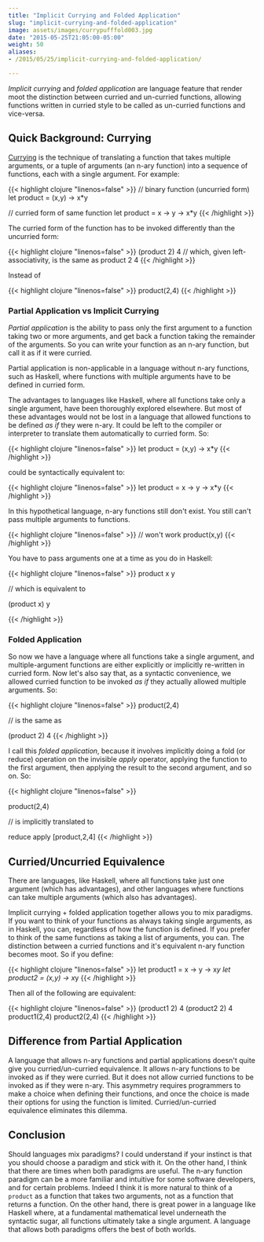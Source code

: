 ```yaml
---
title: "Implicit Currying and Folded Application"
slug: "implicit-currying-and-folded-application"
image: assets/images/currypufffold003.jpg
date: "2015-05-25T21:05:00-05:00"
weight: 50
aliases:
- /2015/05/25/implicit-currying-and-folded-application/

---
```


*Implicit currying* and *folded application* are language feature that render moot the distinction between curried and un-curried functions, allowing functions written in curried style to be called as un-curried functions and vice-versa.

## Quick Background: Currying

<a href="http://en.wikipedia.org/wiki/Currying">Currying</a> is the technique of translating a function that takes multiple arguments, or a tuple of arguments (an n-ary function) into a sequence of functions, each with a single argument.  For example:

{{< highlight clojure "linenos=false" >}}
// binary function (uncurried form)
let product = (x,y) -> x*y

// curried form of same function
let product = x -> y -> x*y
{{< /highlight >}}

The curried form of the function has to be invoked differently than the uncurried form:

{{< highlight clojure "linenos=false" >}}
(product 2) 4
// which, given left-associativity, is the same as
product 2 4
{{< /highlight >}}

Instead of

{{< highlight clojure "linenos=false" >}}
product(2,4)
{{< /highlight >}}


### Partial Application vs Implicit Currying

*Partial application* is the ability to pass only the first argument to a function taking two or more arguments, and get back a function taking the remainder of the arguments.  So you can write your function as an n-ary function, but call it as if it were curried.

Partial application is non-applicable in a language without n-ary functions, such as Haskell, where functions with multiple arguments have to be defined in curried form.
    
The advantages to languages like Haskell, where all functions take only a single argument, have been thoroughly explored elsewhere. But most of these advantages would not be lost in a language that allowed functions to be defined *as if* they were n-ary.  It could be left to the compiler or interpreter to translate them automatically to curried form.  So:

{{< highlight clojure "linenos=false" >}}
let product = (x,y) -> x*y
{{< /highlight >}}

could be syntactically equivalent to:

{{< highlight clojure "linenos=false" >}}
let product = x -> y -> x*y
{{< /highlight >}}

In this hypothetical language, n-ary functions still don't exist. You still can't pass multiple arguments to functions.

{{< highlight clojure "linenos=false" >}}
// won't work
product(x,y)
{{< /highlight >}}

You have to pass arguments one at a time as you do in Haskell:

{{< highlight clojure "linenos=false" >}}
product x y 

// which is equivalent to

(product x) y 

{{< /highlight >}}


### Folded Application

So now we have a language where all functions take a single argument, and multiple-argument functions are either explicitly or implicitly re-written in curried form.  Now let's also say that, as a syntactic convenience, we allowed curried function to be invoked *as if* they actually allowed multiple arguments.  So:

{{< highlight clojure "linenos=false" >}}
product(2,4)

// is the same as

(product 2) 4
{{< /highlight >}}

I call this *folded application*, because it involves implicitly doing a fold (or reduce) operation on the invisible *apply* operator, applying the function to the first argument, then applying the result to the second argument, and so on.  So:

{{< highlight clojure "linenos=false" >}}

product(2,4)

// is implicitly translated to

reduce apply [product,2,4]
{{< /highlight >}}


## Curried/Uncurried Equivalence

There are languages, like Haskell, where all functions take just one argument (which has advantages), and other languages where functions can take multiple arguments (which also has advantages).

Implicit currying + folded application together allows you to mix paradigms.  If you want to think of your functions as always taking single arguments, as in Haskell, you can, regardless of how the function is defined.  If you prefer to think of the same functions as taking a list of arguments, you can.  The distinction between a curried functions and it's equivalent n-ary function becomes moot.  So if you define:

{{< highlight clojure "linenos=false" >}}
let product1 = x -> y -> x*y
let product2 = (x,y) -> x*y
{{< /highlight >}}

Then all of the following are equivalent:

{{< highlight clojure "linenos=false" >}}
(product1 2) 4
(product2 2) 4
product1(2,4)
product2(2,4)
{{< /highlight >}}


## Difference from Partial Application

A language that allows n-ary functions and partial applications doesn't quite give you curried/un-curried equivalence.  It allows n-ary functions to be invoked as if they were curried.  But it does not allow curried functions to be invoked as if they were n-ary.  This asymmetry requires programmers to make a choice when defining their functions, and once the choice is made their options for using the function is limited.  Curried/un-curried equivalence eliminates this dilemma.

## Conclusion

Should languages mix paradigms?  I could understand if your instinct is that you should choose a paradigm and stick with it.  On the other hand, I think that there are times when both paradigms are useful.  The n-ary function paradigm can be a more familiar and intuitive for some software developers, and for certain problems.  Indeed I think it is more natural to think of a `product` as&nbsp;a function that takes two arguments, not as a function that returns a function.  On the other hand, there is great power in a language like Haskell where, at a fundamental mathematical level underneath the syntactic sugar, all functions ultimately take a single argument.  A language that allows both paradigms offers the best of both worlds.